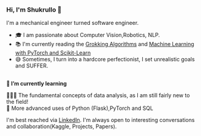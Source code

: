 ### Hi, I'm Shukrullo 👋


I'm a mechanical engineer turned software engineer. 

- 🎓 I am passionate about Computer Vision,Robotics, NLP.
- 📚 I'm currently reading the [Grokking Algorithms](https://edu.anarcho-copy.org/Algorithm/grokking-algorithms-illustrated-programmers-curious.pdf) and [Machine Learning with PyTorch and Scikit-Learn](https://sebastianraschka.com/blog/2022/ml-pytorch-book.html)
- 😅 Sometimes, I turn into a hardcore perfectionist, I set unrealistic goals and SUFFER. 
##
**🌱 I’m currently learning**

🙇🏻‍♀️ The fundamental concepts of data analysis, as I am still fairly new to the field!\
🔧 More advanced uses of Python (Flask),PyTorch and SQL  

I'm best reached via [LinkedIn](https://www.linkedin.com/in/shukrullo-nazirjonov/). I'm always open to interesting conversations and collaboration(Kaggle, Projects, Papers).


